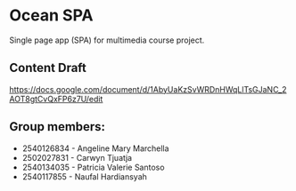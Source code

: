 # Ocean SPA
Single page app (SPA) for multimedia course project.

## Content Draft
https://docs.google.com/document/d/1AbyUaKzSvWRDnHWqLlTsGJaNC_2AOT8gtCvQxFP6z7U/edit

## Group members:
- 2540126834 - Angeline Mary Marchella
- 2502027831 - Carwyn Tjuatja
- 2540134035 - Patricia Valerie Santoso
- 2540117855 - Naufal Hardiansyah
